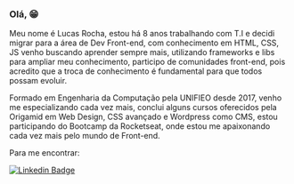 ### Olá, 😁

Meu nome é Lucas Rocha, estou há 8 anos trabalhando com T.I e decidi migrar para a área de Dev Front-end, com conhecimento em HTML, CSS, JS venho buscando aprender sempre mais, utilizando frameworks e libs para ampliar meu conhecimento, participo de comunidades front-end, pois acredito que a troca de conhecimento é fundamental para que todos possam evoluir.

Formado em Engenharia da Computação pela UNIFIEO desde 2017, venho me especializando cada vez mais, conclui alguns cursos oferecidos pela Origamid em Web Design, CSS avançado e Wordpress como CMS, estou participando do Bootcamp da Rocketseat, onde estou me apaixonando cada vez mais pelo mundo de Front-end.

Para me encontrar:

[![Linkedin Badge](https://img.shields.io/badge/-LinkedIn-blue?style=flat-square&logo=Linkedin&logoColor=white&link=https://www.linkedin.com/in/lucasrrochavalentim)](https://www.linkedin.com/in/lucasrrochavalentim/)


